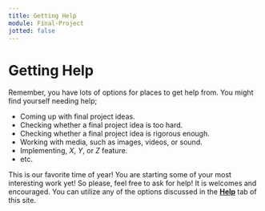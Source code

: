 ```yaml
---
title: Getting Help
module: Final-Project
jotted: false
---
```


# Getting Help

Remember, you have lots of options for places to get help from. You might find yourself needing help;

- Coming up with final project ideas.
- Checking whether a final project idea is too hard.
- Checking whether a final project idea is rigorous enough.
- Working with media, such as images, videos, or sound.
- Implementing, _X_, _Y_, or _Z_ feature.
- etc.

This is our favorite time of year! You are starting some of your most interesting work yet! So please, feel free to ask for help! It is welcomes and encouraged. You can utilize any of the options discussed in the **[Help]({{site.baseurl}}/help/)** tab of this site. 
